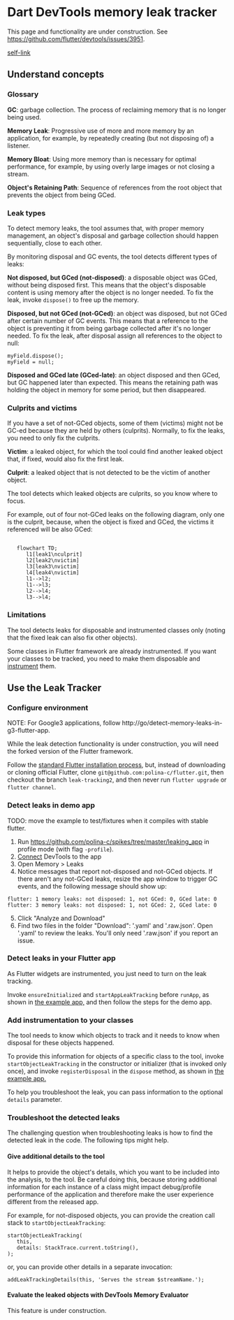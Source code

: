 # Dart DevTools memory leak tracker

This page and functionality are under construction.
See https://github.com/flutter/devtools/issues/3951.

[self-link](https://github.com/flutter/devtools/blob/master/packages/devtools_app/lib/src/screens/memory/panes/leaks/LEAK_TRACKING.md)


## Understand concepts

### Glossary

**GC**: garbage collection. The process of reclaiming memory that is no
longer being used.

**Memory Leak**: Progressive use of more and more memory by an application,
for example, by repeatedly creating (but not disposing of) a listener.

**Memory Bloat**: Using more memory than is necessary for optimal performance,
for example, by using overly large images or not closing a stream.

**Object's Retaining Path**: Sequence of references from the root object
that prevents the object from being GCed.


### Leak types

To detect memory leaks, the tool assumes that, with proper memory management,
an object's disposal and garbage collection should happen sequentially,
close to each other.

By monitoring disposal and GC events, the tool detects different types of leaks:

**Not disposed, but GCed (not-disposed)**: a disposable object was GCed,
without being disposed first. This means that the object's disposable content
is using memory after the object is no longer needed.
To fix the leak, invoke `dispose()` to free up the memory.

**Disposed, but not GCed (not-GCed)**: an object was disposed,
but not GCed after certain number of GC events. This means that
a reference to the object is preventing it from being
garbage collected after it's no longer needed.
To fix the leak, after disposal assign all references
to the object to null:

```
myField.dispose();
myField = null;
```

**Disposed and GCed late (GCed-late)**: an object disposed and then GCed,
but GC happened later than expected. This means the retaining path was
holding the object in memory for some period, but then disappeared.

### Culprits and victims

If you have a set of not-GCed objects, some of them (victims)
might not be GC-ed because they are held by others (culprits).
Normally, to fix the leaks, you need to only fix the culprits.

**Victim**: a leaked object, for which the tool could find another
leaked object that, if fixed, would also fix the first leak.

**Culprit**: a leaked object that is not detected to be the victim
of another object.

The tool detects which leaked objects are culprits, so you know where to focus.

For example, out of four not-GCed leaks on the following diagram,
only one is the culprit, because, when the object is fixed
and GCed, the victims it referenced will be also GCed:


```mermaid
   
   flowchart TD;
      l1[leak1\nculprit]
      l2[leak2\nvictim]
      l3[leak3\nvictim]
      l4[leak4\nvictim]
      l1-->l2;
      l1-->l3;
      l2-->l4;
      l3-->l4;
```



### Limitations

The tool detects leaks for disposable and instrumented classes only
(noting that the fixed leak can also fix other objects). 

Some classes in Flutter framework are already instrumented.
If you want your classes to be tracked, you need to make them
disposable and [instrument](#instrument) them.

## Use the Leak Tracker

### Configure environment

NOTE: For Google3 applications,
follow http://go/detect-memory-leaks-in-g3-flutter-app.

While the leak detection functionality is under construction,
you will need the forked version of the Flutter framework.

Follow the [standard Flutter installation process](https://docs.flutter.dev/get-started/install),
but, instead of downloading or cloning official Flutter,
clone `git@github.com:polina-c/flutter.git`,
then checkout the branch `leak-tracking2`,
and then never run `flutter upgrade` or `flutter channel`.

### Detect leaks in demo app

TODO: move the example to test/fixtures when it compiles with stable flutter.

1. Run https://github.com/polina-c/spikes/tree/master/leaking_app
   in profile mode (with flag `-profile`).
3. [Connect](https://docs.flutter.dev/development/tools/devtools/cli#open-devtools-and-connect-to-the-target-app)
   DevTools to the app 
4. Open Memory > Leaks
5. Notice messages that report not-disposed and not-GCed objects.
   If there aren't any not-GCed leaks, resize the app window
   to trigger GC events, and the following message should show up:
   
```
flutter: 1 memory leaks: not disposed: 1, not GCed: 0, GCed late: 0
flutter: 3 memory leaks: not disposed: 1, not GCed: 2, GCed late: 0
```

5. Click "Analyze and Download"
6. Find two files in the folder "Download": '.yaml' and '.raw.json'.
   Open '.yaml' to review the leaks. You'll only need '.raw.json'
   if you report an issue.

### Detect leaks in your Flutter app

As Flutter widgets are instrumented, you just need to turn on the leak tracking.

Invoke `ensureInitialized` and `startAppLeakTracking` before
`runApp`, as shown in
[the example app,](https://github.com/polina-c/spikes/blob/master/leaking_app/lib/main.dart#L7)
and then follow the steps for the demo app.

### Add instrumentation to your classes <a id='instrument'></a>

The tool needs to know which objects to track and it needs
to know when disposal for these objects happened.

To provide this information for objects of a specific class to the tool,
invoke `startObjectLeakTracking` in the constructor or initializer
(that is invoked only once), and invoke `registerDisposal` in the `dispose` method,
as shown in
[the example app.](https://github.com/polina-c/spikes/blob/master/leaking_app/lib/tracked_class.dart)

To help you troubleshoot the leak, you can pass information
to the optional `details` parameter.

### Troubleshoot the detected leaks

The challenging question when troubleshooting leaks is
how to find the detected leak in the code.
The following tips might help.

#### Give additional details to the tool

It helps to provide the object's details, which you want to be
included into the analysis, to the tool. Be careful doing this,
because storing additional information for each instance of a class
might impact debug/profile performance of the application and therefore
make the user experience different from the released app.

For example, for not-disposed objects, you can
provide the creation call stack to `startObjectLeakTracking`:

```
startObjectLeakTracking(
   this,
   details: StackTrace.current.toString(),
);
```

or, you can provide other details in a separate invocation:

```
addLeakTrackingDetails(this, 'Serves the stream $streamName.');
```
#### Evaluate the leaked objects with DevTools Memory Evaluator

This feature is under construction.

